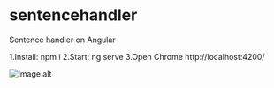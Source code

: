 # sentencehandler
Sentence handler on Angular

1.Install: npm i 
2.Start: ng serve
3.Open Chrome http://localhost:4200/

![Image alt](https://github.com/feliciter/sentencehandler/notice.png)


